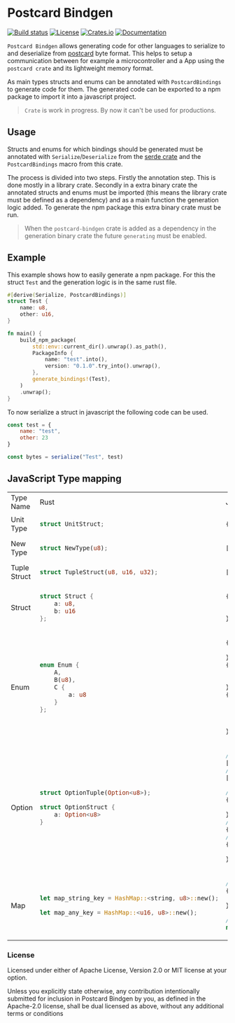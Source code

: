 # Postcard Bindgen

[![Build status](https://github.com/teamplayer3/postcard-bindgen/workflows/Rust/badge.svg)](https://github.com/teamplayer3/postcard-bindgen/actions)
[![License](https://img.shields.io/badge/license-MIT%2FApache--2.0-blue.svg)](https://github.com/teamplayer3/postcard-bindgen)
[![Crates.io](https://img.shields.io/crates/v/postcard-bindgen.svg)](https://crates.io/crates/postcard-bindgen)
[![Documentation](https://docs.rs/postcard-bindgen/badge.svg)](https://docs.rs/postcard-bindgen)

`Postcard Bindgen` allows generating code for other languages to serialize to and deserialize from [postcard](https://github.com/jamesmunns/postcard) byte format. This helps to setup a communication between for example a microcontroller and a App using the `postcard crate` and its lightweight memory format.

As main types structs and enums can be annotated with `PostcardBindings` to generate code for them. The generated code can be exported to a npm package to import it into a javascript project.

> `Crate` is work in progress. By now it can't be used for productions.

## Usage

Structs and enums for which bindings should be generated must be annotated with `Serialize`/`Deserialize` from the [serde crate](https://github.com/serde-rs/serde) and the `PostcardBindings` macro from this crate.

The process is divided into two steps. Firstly the annotation step. This is done mostly in a library crate. Secondly in a extra binary crate the annotated structs and enums must be imported (this means the library crate must be defined as a dependency) and as a main function the generation logic added. To generate the npm package this extra binary crate must be run.

> When the `postcard-bindgen` crate is added as a dependency in the generation binary crate the future `generating` must be enabled.

## Example

This example shows how to easily generate a npm package. For this the struct `Test` and the generation logic is in the same rust file.

```rust
#[derive(Serialize, PostcardBindings)]
struct Test {
    name: u8,
    other: u16,
}

fn main() {
    build_npm_package(
        std::env::current_dir().unwrap().as_path(),
        PackageInfo {
            name: "test".into(),
            version: "0.1.0".try_into().unwrap(),
        },
        generate_bindings!(Test),
    )
    .unwrap();
}
```

To now serialize a struct in javascript the following code can be used.

```js
const test = {
    name: "test",
    other: 23
}

const bytes = serialize("Test", test)
```

## JavaScript Type mapping

<table>
<tr><td> Type Name </td> <td> Rust </td> <td> Js </td></tr>
<tr><td>Unit Type</td><td>

```rust
struct UnitStruct;
```
</td><td>

```javascript
{}
```
</td><tr>
<tr><td>New Type</td><td>

```rust
struct NewType(u8);
```
</td><td>

```javascript
[123]
```
</td><tr>
<tr><td>Tuple Struct</td><td>

```rust
struct TupleStruct(u8, u16, u32);
```
</td><td>

```javascript
[123, 1234, 12345]
```
</td><tr>
<tr><td>Struct</td><td>

```rust
struct Struct {
    a: u8,
    b: u16
};
```
</td><td>

```javascript
{
    a: 123,
    b: 1234
}
```
</td><tr>
<tr><td>Enum</td><td>

```rust
enum Enum {
    A,
    B(u8),
    C {
        a: u8
    }
};
```
</td><td>

```javascript
{
    key: "A",
},
{
    key: "B",
    value: 123
},
{
    key: "C",
    value: {
        a: 123
    }
}
```
</td><tr>
<tr><td>Option</td><td>

```rust
struct OptionTuple(Option<u8>);

struct OptionStruct {
    a: Option<u8>
}
```
</td><td>

```javascript
// OptionTuple(Some(123))
[123]
// OptionTuple(None)
[undefined]

// OptionStruct { a: Some(123) }
{
    a: 123
}
// OptionStruct { a: None }
{}
// or
{
    a: undefined
}
```
</td><tr>
<tr><td>Map</td><td>

```rust
let map_string_key = HashMap::<string, u8>::new();

let map_any_key = HashMap::<u16, u8>::new();
```
</td><td>

```javascript
// map_string_key
{
    key: value
}

// map_any_key
new Map()
```
</td><tr>
</table>

### License

Licensed under either of Apache License, Version 2.0 or MIT license at your option.

Unless you explicitly state otherwise, any contribution intentionally submitted for inclusion in Postcard Bindgen by you, as defined in the Apache-2.0 license, shall be dual licensed as above, without any additional terms or conditions
